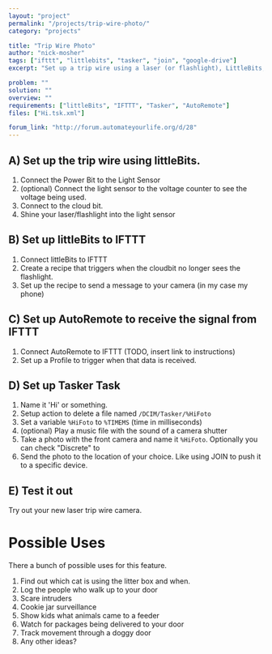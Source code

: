 ```yaml
---
layout: "project"
permalink: "/projects/trip-wire-photo/"
category: "projects"

title: "Trip Wire Photo"
author: "nick-mosher"
tags: ["ifttt", "littlebits", "tasker", "join", "google-drive"]
excerpt: "Set up a trip wire using a laser (or flashlight), LittleBits, IFTTT, Tasker, Join, and Google Drive."

problem: ""
solution: ""
overview: ""
requirements: ["littleBits", "IFTTT", "Tasker", "AutoRemote"]
files: ["Hi.tsk.xml"]

forum_link: "http://forum.automateyourlife.org/d/28"
---
```


## A) Set up the trip wire using littleBits.

 1. Connect the Power Bit to the Light Sensor
 1. (optional) Connect the light sensor to the voltage counter to see the voltage being used.
 1. Connect to the cloud bit.
 1. Shine your laser/flashlight into the light sensor

## B) Set up littleBits to IFTTT

 1. Connect littleBits to IFTTT
 1. Create a recipe that triggers when the cloudbit no longer sees the flashlight.
 1. Set up the recipe to send a message to your camera (in my case my phone)

## C) Set up AutoRemote to receive the signal from IFTTT

 1. Connect AutoRemote to IFTTT (TODO, insert link to instructions)
 1. Set up a Profile to trigger when that data is received.

## D) Set up Tasker Task

 1. Name it 'Hi' or something.
 1. Setup action to delete a file named `/DCIM/Tasker/%HiFoto`
 1. Set a variable `%HiFoto` to `%TIMEMS` (time in milliseconds)
 1. (optional) Play a music file with the sound of a camera shutter
 1. Take a photo with the front camera and name it `%HiFoto`. Optionally you can check "Discrete" to
 1. Send the photo to the location of your choice. Like using JOIN to push it to a specific device.

## E) Test it out

Try out your new laser trip wire camera.

# Possible Uses

There a bunch of possible uses for this feature.

 1. Find out which cat is using the litter box and when.
 1. Log the people who walk up to your door
 1. Scare intruders
 1. Cookie jar surveillance
 1. Show kids what animals came to a feeder
 1. Watch for packages being delivered to your door
 1. Track movement through a doggy door
 1. Any other ideas?

